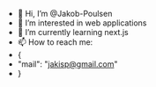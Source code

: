 - 👋 Hi, I’m @Jakob-Poulsen
- 👀 I’m interested in web applications
- 🌱 I’m currently learning next.js
- 📫 How to reach me: 
- { 
-   "mail": "jakisp@gmail.com"
- }

<!---
Jakob-Poulsen/Jakob-Poulsen is a ✨ special ✨ repository because its `README.md` (this file) appears on your GitHub profile.
You can click the Preview link to take a look at your changes.
--->
